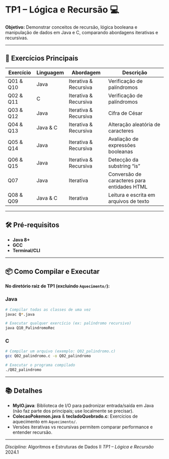 # TP1 – Lógica e Recursão 💻

**Objetivo:** Demonstrar conceitos de recursão, lógica booleana e manipulação de dados em Java e C, comparando abordagens iterativas e recursivas. 

---

## 🚀 Exercícios Principais

| Exercício | Linguagem | Abordagem             | Descrição                                   |
| --------- | --------- | --------------------- | ------------------------------------------- |
| Q01 & Q10 | Java      | Iterativa & Recursiva | Verificação de palíndromos                  |
| Q02 & Q11 | C         | Iterativa & Recursiva | Verificação de palíndromos                  |
| Q03 & Q12 | Java      | Iterativa & Recursiva | Cifra de César                              |
| Q04 & Q13 | Java & C  | Iterativa & Recursiva | Alteração aleatória de caracteres           |
| Q05 & Q14 | Java      | Iterativa & Recursiva | Avaliação de expressões booleanas           |
| Q06 & Q15 | Java      | Iterativa & Recursiva | Detecção da substring “is”                  |
| Q07       | Java      | Iterativa             | Conversão de caracteres para entidades HTML |
| Q08 & Q09 | Java & C  | Iterativa             | Leitura e escrita em arquivos de texto      |

---

## 🛠️ Pré-requisitos

* **Java 8+**
* **GCC**
* **Terminal/CLI**

---

## 📦 Como Compilar e Executar

**No diretório raiz de TP1 (excluindo ************************`Aquecimento/`************************):**

### Java

```bash
# Compilar todas as classes de uma vez
javac Q*.java

# Executar qualquer exercício (ex: palíndromo recursivo)
java Q10_PalindromoRec
```

### C

```bash
# Compilar um arquivo (exemplo: Q02_palindromo.c)
gcc Q02_palindromo.c -o Q02_palindromo

# Executar o programa compilado
./Q02_palindromo
```

---

## 📚 Detalhes

* **MyIO.java**: Biblioteca de I/O para padronizar entrada/saída em Java (não faz parte dos principais; use localmente se precisar).
* **ColecaoPokemon.java** & **tecladoQuebrado.c**: Exercícios de aquecimento em `Aquecimento/`.
* Versões iterativas vs recursivas permitem comparar performance e entender recursão.

---

*Disciplina:* Algoritmos e Estruturas de Dados II
*TP1 – Lógica e Recursão*
2024.1
